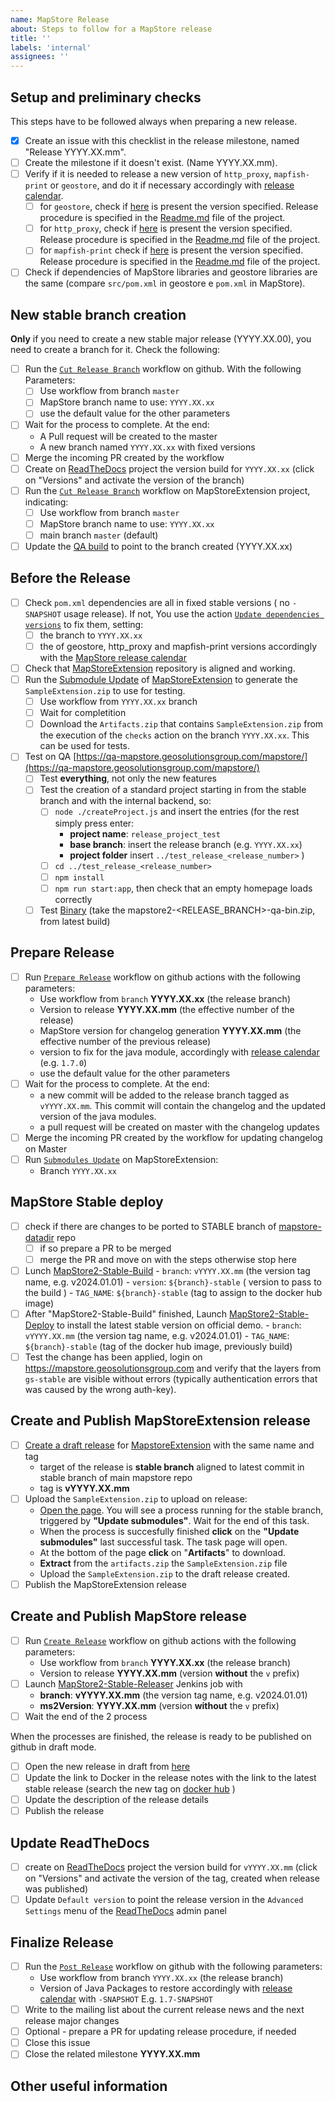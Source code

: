 ```yaml
---
name: MapStore Release
about: Steps to follow for a MapStore release
title: ''
labels: 'internal'
assignees: ''
---
```


## Setup and preliminary checks

This steps have to be followed always when preparing a new release.

- [x] Create an issue with this checklist in the release milestone, named "Release YYYY.XX.mm".
- [ ] Create the milestone if it doesn't exist. (Name YYYY.XX.mm).
- [ ] Verify if it is needed to release a new version of `http_proxy`, `mapfish-print` or `geostore`, and do it if necessary accordingly with [release calendar](https://github.com/geosolutions-it/MapStore2/wiki/MapStore-Release-Calendars).
  - [ ] for `geostore`, check if [here](https://maven.geo-solutions.it/it/geosolutions/geostore/geostore-webapp/) is present the version specified. Release procedure is specified in the [Readme.md](https://github.com/geosolutions-it/geostore) file of the project.
  - [ ] for `http_proxy`, check if [here](https://maven.geo-solutions.it/proxy/http_proxy/) is present the version specified. Release procedure is specified in the [Readme.md](https://github.com/geosolutions-it/http-proxy) file of the project.
  - [ ] for `mapfish-print` check if [here](https://maven.geo-solutions.it/proxy/http_proxy/) is present the version specified. Release procedure is specified in the [Readme.md](https://github.com/geosolutions-it/mapfish-print) file of the project.
- [ ] Check if dependencies of MapStore libraries and geostore libraries are the same (compare `src/pom.xml` in geostore e `pom.xml` in MapStore).

## New stable branch creation

**Only** if you need to create a new stable major release (YYYY.XX.00), you need to create a branch for it. Check the following:

- [ ] Run the [`Cut Release Branch`](https://github.com/geosolutions-it/MapStore2/actions/workflows/cut_major_branch.yml) workflow on github.
  With the following Parameters:
  - [ ] Use workflow from branch `master`
  - [ ] MapStore branch name to use: `YYYY.XX.xx`
  - [ ] use the default value for the other parameters
- [ ] Wait for the process to complete. At the end:
    - A Pull request will be created to the master
    - A new branch named `YYYY.XX.xx` with fixed versions
- [ ] Merge the incoming PR created by the workflow
- [ ] Create on [ReadTheDocs](https://readthedocs.org/projects/mapstore/) project the version build for `YYYY.XX.xx` (click on "Versions" and activate the version of the branch)
- [ ] Run the [`Cut Release Branch`](https://github.com/geosolutions-it/MapStoreExtension/actions/workflows/cut_release_branch.yml) workflow on MapStoreExtension project, indicating:
    - [ ] Use workflow from branch `master`
    - [ ] MapStore branch name to use: `YYYY.XX.xx`
    - [ ] main branch `master` (default)
- [ ] Update the [QA build](http://build.geosolutionsgroup.com/view/MapStore/job/MapStore/view/MapStore%20QA/job/MapStore2-QA-Build/) to point to the branch created (YYYY.XX.xx)

## Before the Release

- [ ] Check `pom.xml` dependencies are all in fixed stable versions ( no `-SNAPSHOT` usage release). If not, You use the action  [`Update dependencies versions`](https://github.com/geosolutions-it/MapStore2/actions/workflows/update_dependencies_versions.yml) to fix them, setting:
    - [ ] the branch to `YYYY.XX.xx`
    - [ ] the of geostore, http_proxy and mapfish-print versions accordingly with the [MapStore release calendar](https://github.com/geosolutions-it/MapStore2/wiki/MapStore-Release-Calendars)
- [ ] Check that [MapStoreExtension](https://github.com/geosolutions-it/MapStoreExtension) repository is aligned and working. 
- [ ] Run the [Submodule Update](https://github.com/geosolutions-it/MapStoreExtension/actions/workflows/submodules_update.yml) of [MapStoreExtension](https://github.com/geosolutions-it/MapStoreExtension) to generate the `SampleExtension.zip` to use for testing.
    - [ ] Use workflow from `YYYY.XX.xx` branch
    - [ ] Wait for completition
    - [ ] Download the `Artifacts.zip` that contains `SampleExtension.zip` from the execution of the `checks` action on the branch `YYYY.XX.xx`. This can be used for tests.
- [ ] Test on QA [https://qa-mapstore.geosolutionsgroup.com/mapstore/](https://qa-mapstore.geosolutionsgroup.com/mapstore/)
  - [ ] Test **everything**, not only the new features
  - [ ] Test the creation of a standard project starting in from the stable branch and with the internal backend, so:
      - [ ] `node ./createProject.js` and insert the entries (for the rest simply press enter:
          - **project name**: `release_project_test`
          - **base branch**: insert the release branch (e.g. `YYYY.XX.xx`)
          - **project folder** insert `../test_release_<release_number>` )
      - [ ] `cd ../test_release_<release_number>`
      - [ ] `npm install`
      - [ ] `npm run start:app`, then check that an empty homepage loads correctly
  - [ ] Test [Binary](http://build.geosolutionsgroup.com/view/MapStore/job/MapStore/view/MapStore%20QA/job/MapStore2-QA-Build/) (take the mapstore2-<RELEASE_BRANCH>-qa-bin.zip, from latest build)

## Prepare Release

- [ ] Run [`Prepare Release`](https://github.com/geosolutions-it/MapStore2/actions/workflows/pre_release.yml) workflow on github actions with the following parameters:
  - Use workflow from `branch` **YYYY.XX.xx** (the release branch)
  - Version to release **YYYY.XX.mm** (the effective number of the release)
  - MapStore version for changelog generation **YYYY.XX.mm** (the effective number of the previous release)
  - version to fix for the java module, accordingly with [release calendar](https://github.com/geosolutions-it/MapStore2/wiki/MapStore-Release-Calendars) (e.g. `1.7.0`)
  - use the default value for the other parameters
- [ ] Wait for the process to complete. At the end:
    - a new commit will be added to the release branch tagged as `vYYYY.XX.mm`. This commit will contain the changelog and the updated version of the java modules.
    - a pull request will be created on master with the changelog updates
- [ ] Merge the incoming PR created by the workflow for updating changelog on Master
- [ ] Run [`Submodules Update`](https://github.com/geosolutions-it/MapStoreExtension/actions/workflows/submodules_update.yml) on MapStoreExtension:
  - Branch `YYYY.XX.xx`

## MapStore Stable deploy

- [ ] check if there are changes to be ported to STABLE branch of [mapstore-datadir](https://github.com/geosolutions-it/mapstore-datadir/tree/STABLE) repo
  - [ ] if so prepare a PR to be merged
  - [ ] merge the PR and move on with the steps otherwise stop here
- [ ] Lunch [MapStore2-Stable-Build](http://build.geosolutionsgroup.com/view/MapStore/job/MapStore/view/MapStore%20QA/job/MapStore2-Stable-Build/)
      - `branch`: `vYYYY.XX.mm` (the version tag name, e.g. v2024.01.01)
      - `version`: `${branch}-stable` ( version to pass to the build )
      - `TAG_NAME`: `${branch}-stable` (tag to assign to the docker hub image)
- [ ] After "MapStore2-Stable-Build" finished, Launch [MapStore2-Stable-Deploy](http://build.geosolutionsgroup.com/view/MapStore/job/MapStore/view/MapStore%20Stable/job/MapStore2-Stable-Deploy/) to install the latest stable version on official demo.
      - `branch`: `vYYYY.XX.mm` (the version tag name, e.g. v2024.01.01)
      - `TAG_NAME`: `${branch}-stable` (tag of the docker hub image, previously build)
- [ ] Test the change has been applied, login on https://mapstore.geosolutionsgroup.com and verify that the layers from `gs-stable` are visible without errors (typically authentication errors that was caused by the wrong auth-key).

## Create and Publish MapStoreExtension release

- [ ] [Create a draft release](https://github.com/geosolutions-it/MapStoreExtension/releases/new) for [MapstoreExtension](https://github.com/geosolutions-it/MapStoreExtension) with the same name and tag
  - target of the release is **stable branch** aligned to latest commit in stable branch of main mapstore repo
  - tag is **vYYYY.XX.mm**
- [ ] Upload the `SampleExtension.zip` to upload on release:
  - [Open the page](https://github.com/geosolutions-it/MapStoreExtension/actions/workflows/checks.yml). You will see a process running for the stable branch, triggered by **"Update submodules"**. Wait for the end of this task.
  - When the process is succesfully finished **click** on the **"Update submodules"** last successful task. The task page will open.
  - At the bottom of the page **click** on "**Artifacts**" to download.
  - **Extract**  from the `artifacts.zip` the `SampleExtension.zip` file
  - Upload the `SampleExtension.zip` to the draft release created.
- [ ] Publish the MapStoreExtension release

## Create and Publish MapStore release

- [ ] Run [`Create Release`](https://github.com/geosolutions-it/MapStore2/actions/workflows/create_release.yml) workflow on github actions with the following parameters:
  - Use workflow from `branch` **YYYY.XX.xx** (the release branch)
  - Version to release **YYYY.XX.mm** (version **without** the `v` prefix)
- [ ] Launch [MapStore2-Stable-Releaser](http://build.geosolutionsgroup.com/view/MapStore/job/MapStore/view/MapStore%20Stable/job/MapStore2-Stable-Releaser/) Jenkins job with
  - **branch**: **vYYYY.XX.mm** (the version tag name, e.g. v2024.01.01)
  - **ms2Version**: **YYYY.XX.mm** (version **without** the `v` prefix)
- [ ] Wait the end of the 2 process

When the processes are finished, the release is ready to be published on github in draft mode.

- [ ] Open the new release in draft from [here](https://github.com/geosolutions-it/MapStore2/releases)
- [ ] Update the link to Docker in the release notes with the link to the latest stable release (search the new tag on [docker hub](https://hub.docker.com/r/geosolutionsit/mapstore2/tags) )
- [ ] Update the description of the release details
- [ ] Publish the release

## Update ReadTheDocs

- [ ] create on [ReadTheDocs](https://readthedocs.org/projects/mapstore/) project the version build for `vYYYY.XX.mm` (click on "Versions" and activate the version of the tag, created when release was published)
- [ ] Update `Default version` to point the release version in the `Advanced Settings` menu of the [ReadTheDocs](https://readthedocs.org/dashboard/mapstore/advanced/) admin panel

## Finalize Release

- [ ] Run the [`Post Release`](https://github.com/geosolutions-it/MapStore2/actions/workflows/post_release.yml) workflow on github with the following parameters:
    - Use workflow from branch `YYYY.XX.xx` (the release branch)
    - Version of Java Packages to restore accordingly with [release calendar](https://github.com/geosolutions-it/MapStore2/wiki/MapStore-Release-Calendars) with `-SNAPSHOT` E.g. `1.7-SNAPSHOT`
- [ ] Write to the mailing list about the current release news and the next release major changes
- [ ] Optional - prepare a PR for updating release procedure, if needed
- [ ] Close this issue
- [ ] Close the related milestone **YYYY.XX.mm**

## Other useful information
<!-- error stack trace, screenshot, videos, or link to repository code are welcome -->

